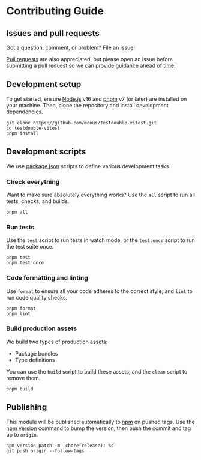 # Contributing Guide

## Issues and pull requests

Got a question, comment, or problem? File an [issue]!

[Pull requests] are also appreciated, but please open an issue before submitting a pull request so we can provide guidance ahead of time.

[issue]: https://github.com/mcous/testdouble-vitest/issues
[pull requests]: https://github.com/mcous/testdouble-vitest/pulls

## Development setup

To get started, ensure [Node.js] v16 and [pnpm] v7 (or later) are installed on your machine. Then, clone the repository and install development dependencies.

```shell
git clone https://github.com/mcous/testdouble-vitest.git
cd testdouble-vitest
pnpm install
```

[node.js]: https://nodejs.org
[pnpm]: https://pnpm.io/

## Development scripts

We use [package.json](./package.json) scripts to define various development tasks.

### Check everything

Want to make sure absolutely everything works? Use the `all` script to run all tests, checks, and builds.

```shell
pnpm all
```

### Run tests

Use the `test` script to run tests in watch mode, or the `test:once` script to run the test suite once.

```shell
pnpm test
pnpm test:once
```

### Code formatting and linting

Use `format` to ensure all your code adheres to the correct style, and `lint` to run code quality checks.

```shell
pnpm format
pnpm lint
```

### Build production assets

We build two types of production assets:

- Package bundles
- Type definitions

You can use the `build` script to build these assets, and the `clean` script to remove them.

```shell
pnpm build
```

## Publishing

This module will be published automatically to [npm] on pushed tags. Use the [npm version] command to bump the version, then push the commit and tag up to `origin`.

```shell
npm version patch -m 'chore(release): %s'
git push origin --follow-tags
```

[npm]: https://www.npmjs.com/
[npm version]: https://docs.npmjs.com/cli/v9/commands/npm-version
